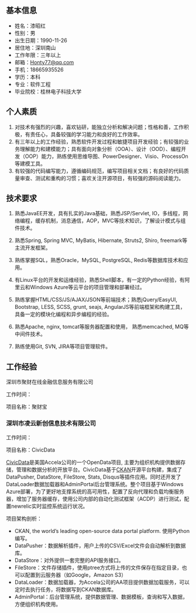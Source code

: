 
## 基本信息

- 姓名：漆昭红
- 性别：男
- 出生日期：1990-11-26
- 居住地：深圳南山
- 工作年限：三年以上
- 邮箱：Honty77@qq.com
- 手机：18665935526
- 学历：本科
- 专业：软件工程
- 毕业院校：桂林电子科技大学


## 个人素质

1. 对技术有强烈的兴趣，喜欢钻研，能独立分析和解决问题；性格和善，工作积极，有责任心，具备较强的学习能力和良好的工作效率。
1. 有三年以上的工作经验，熟悉软件开发过程和敏捷项目开发经验；有较强的业务理解能力和建模能力；具有面向对象分析（OOA）、设计（OOD）、编程开发（OOP）能力，熟练使用思维导图、PowerDesigner、Visio、ProcessOn等建模工具。
1. 有较强的代码编写能力，遵循编码规范，编写项目相关文档；有良好的代码质量审查、测试和重构的习惯；喜欢关注开源项目，有较强的源码阅读能力。

## 技术要求

1. 熟悉JavaEE开发，具有扎实的Java基础，熟悉JSP/Servlet, IO，多线程，网络编程，缓存机制，消息通信，AOP，MVC等技术知识，了解设计模式与组件技术。
1. 熟悉Spring, Spring MVC, MyBatis, Hibernate, Struts2, Shiro, freemark等主流开发框架。
1. 熟练掌握SQL，熟悉Oracle，MySQL, PostgreSQL, Redis等数据库技术和应用。
1. 有Linux平台的开发和运维经验，熟悉Shell脚本，有一定的Python经验，有阿里云和Windows Azure等云平台的项目管理和部署经过。

1. 熟练掌握HTML/CSS/JS/AJAX/JSON等前端技术；熟悉jQuery/EasyUI, Bootstrap, LESS, SCSS, grunt, seajs, AngularJS等前端框架和构建工具， 具备一定的模块化编程和异步编程的经验。
1. 熟悉Apache, nginx, tomcat等服务器配置和使用， 熟悉memcached, MQ等中间件技术。
1. 熟练使用Git, SVN, JIRA等项目管理软件。

## 工作经验

深圳市聚财在线金融信息服务有限公司

工作时间：

项目名称：聚财宝


### 深圳市凌云新创信息技术有限公司

工作时间：

项目名称：CivicData

[CivicData](http://www.civicdata.com/)是美国Accela公司的一个OpenData项目, 主要为组织机构提供数据存储，管理和数据分析的开放平台。CivicData基于[CKAN](http://ckan.org/)开源平台构建，集成了DataPusher, DataStore, FileStore, Stats, Disqus等插件应用。同时还开发了DataLoader数据加载器和AdminPortal后台管理系统。整个项目基于Windows Azure部署，为了更好地支撑系统的高可用性，配置了反向代理和负载均衡服务器，增加了服务器缓存，使用公司内部的自动化测试框架（ACDP）进行测试，配置newrelic实时监控系统运行状况。

项目架构剖析：

- CKAN, the world’s leading open-source data portal platform. 使用Python编写。
- DataPusher：数据解析插件，用户上传的CSV/Excel文件会自动解析到数据库。
- DataStore：对外提供一套完整的API服务接口。
- FileStore：文件存储插件，使用ptree方式将上传的文件保存在指定目录，也可以配置到云服务器（如Google，Amazon S3）
- DataLoader：数据加载器，为Accela公司的AA项目提供数据加载服务，可以定时去执行任务，将数据写到CKAN数据库。
- AdminPortal：后台管理系统，提供数据管理、数据模板，查询和写入数据，方便组织机构使用。